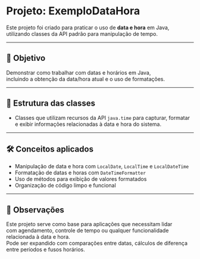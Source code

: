 # Projeto: ExemploDataHora

Este projeto foi criado para praticar o uso de **data e hora** em Java,  
utilizando classes da API padrão para manipulação de tempo.

---

## 🎯 Objetivo

Demonstrar como trabalhar com datas e horários em Java,  
incluindo a obtenção da data/hora atual e o uso de formatações.

---

## 🧱 Estrutura das classes

- Classes que utilizam recursos da API `java.time` para capturar, formatar  
  e exibir informações relacionadas à data e hora do sistema.

---

## 🛠️ Conceitos aplicados

- Manipulação de data e hora com `LocalDate`, `LocalTime` e `LocalDateTime`
- Formatação de datas e horas com `DateTimeFormatter`
- Uso de métodos para exibição de valores formatados
- Organização de código limpo e funcional

---

## 📌 Observações

Este projeto serve como base para aplicações que necessitam lidar  
com agendamento, controle de tempo ou qualquer funcionalidade  
relacionada à data e hora.  
Pode ser expandido com comparações entre datas, cálculos de diferença  
entre períodos e fusos horários.